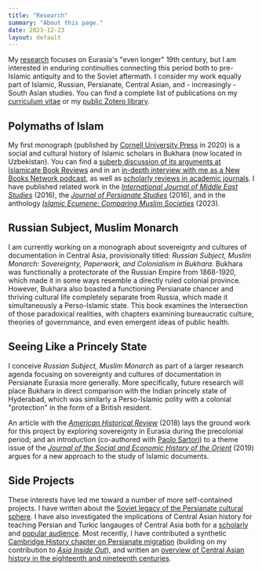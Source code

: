 ```yaml
---
title: "Research"
summary: "About this page."
date: 2023-12-23
layout: default
---
```


My [research][1] focuses on Eurasia's "even longer" 19th century, but I am interested in enduring continuities connecting this period both to pre-Islamic antiquity and to the Soviet aftermath. I consider my work equally part of Islamic, Russian, Persianate, Central Asian, and - increasingly - South Asian studies. You can find a complete list of publications on my [curriculum vitae][2] or my [public Zotero library][3].

## Polymaths of Islam
My first monograph (published by [Cornell University Press][4] in 2020) is a social and cultural history of Islamic scholars in Bukhara (now located in Uzbekistan). You can find a [suberb discussion of its arguments at Islamicate Book Reviews](https://www.youtube.com/watch?v=STU9auLJS54&ab_channel=DrUsaamaal-Azami) and in an [in-depth interview with me as a New Books Network podcast](https://newbooksnetwork.com/polymaths-of-islam), as well as [scholarly reviews in academic journals](https://www.zotero.org/groups/2425244/james_pickett_publications/collections/7XCTMA9Q). I have published related work in the [*International Journal of Middle East Studies*][5] (2016), the [*Journal of Persianate Studies*][6] (2016), and in the anthology *[Islamic Ecumene: Comparing Muslim Societies](https://www.cornellpress.cornell.edu/book/9781501772399/islamic-ecumene/)* (2023).

## Russian Subject, Muslim Monarch
I am currently working on a monograph about sovereignty and cultures of documentation in Central Asia, provisionally titled: *Russian Subject, Muslim Monarch: Sovereignty, Paperwork, and Colonialism in Bukhara*. Bukhara was functionally a protectorate of the Russian Empire from 1868-1920, which made it in some ways resemble a directly ruled colonial province. However, Bukhara also boasted a functioning Persianate chancer and thriving cultural life completely separate from Russia, which made it simultaneously a Perso-Islamic state. This book examines the intersection of those paradoxical realities, with chapters examining bureaucratic culture, theories of governmance, and even emergent ideas of public health. 

## Seeing Like a Princely State

I conceive *Russian Subject, Muslim Monarch* as part of a larger research agenda focusing on sovereignty and cultures of documentation in Persianate Eurasia more generally. More specifically, future research will place Bukhara in direct comparison with the Indian princely state of Hyderabad, which was similarly a Perso-Islamic polity with a colonial "protection" in the form of a British resident.

An article with the [*American Historical Review*][7] (2018) lays the ground work for this project by exploring sovereignty in Eurasia during the precolonial period; and an introduction (co-authored with [Paolo Sartori][8]) to a theme issue of the [*Journal of the Social and Economic History of the Orient*][9] (2019) argues for a new approach to the study of Islamic documents.

## Side Projects
These interests have led me toward a number of more self-contained projects. I have written about the [Soviet legacy of the Persianate cultural sphere][10]. I have also investigated the implications of Central Asian history for teaching Persian and Turkic langauges of Central Asia both for a [scholarly][11] and [popular audience][12]. Most recently, I have contributed a synthetic [Cambridge History chapter on Persianate migration](https://www.cambridge.org/core/books/cambridge-history-of-global-migrations/persianate-peregrinations-elite-migration-in-eurasia-from-the-eleventh-to-nineteenth-centuries/E0364039E953FA97009F7A293E1CEF4E?utm_campaign=shareaholic&utm_medium=copy_link&utm_source=bookmark) (building on my  contribution to [*Asia Inside Out*][13]), and written an [overview of Central Asian history in the eighteenth and nineteenth centuries](https://doi.org/10.1093/acrefore/9780190277727.013.713).

[1]:	https://pitt.academia.edu/JamesPickett/Journal-Articles
[2]:	https://pitt.academia.edu/JamesPickett/CurriculumVitae
[3]:	https://www.zotero.org/groups/2425244/james_pickett_publications/items
[4]:	https://www.cornellpress.cornell.edu/book/9781501750243/polymaths-of-islam/
[5]:	https://www.academia.edu/26854228/Nadir_Shahs_Peculiar_Central_Asian_Legacy_Empire_Conversion_Narratives_and_the_Rise_of_New_Scholarly_Dynasties
[6]:	https://www.academia.edu/17884935/Enemies_beyond_the_Red_Sands_The_Bukhara-Khiva_Dynamic_as_Mediated_by_Textual_Genre
[7]:	https://www.academia.edu/36900273/Written_into_Submission_Reassessing_Sovereignty_through_a_Forgotten_Eurasian_Dynasty
[8]:	https://www.oeaw.ac.at/en/iran/institute/staff/research-staff/paolo-sartori/
[9]:	https://www.academia.edu/40949183/From_the_Archetypical_Archive_to_Cultures_of_Documentation
[10]:	https://www.academia.edu/7611983/Soviet_Civilization_through_a_Persian_Lens_Iranian_Intellectuals_Cultural_Diplomacy_and_Socialist_Modernity_1941-1955
[11]:	https://www.academia.edu/33025103/Categorically_Misleading_Dialectically_Misconceived_Language_Textbooks_and_Pedagogic_Participation_in_Central_Asian_Nation-building_Projects
[12]:	https://eurasianet.org/on-language-the-many-flavors-of-persian-in-eurasia
[13]:	https://www.hup.harvard.edu/catalog.php?isbn=9780674987630
